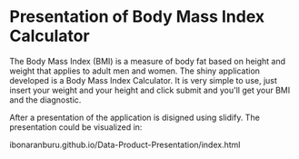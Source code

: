 Presentation of Body Mass Index Calculator
==========================================

The Body Mass Index (BMI) is a measure of body fat based on height and weight that applies to adult men and women.
The shiny application developed is a Body Mass Index Calculator. It is very simple to use, just insert your weight and your height and click submit and you'll get your BMI and the diagnostic.

After a presentation of the application is disigned using slidify. The presentation could be visualized in:

ibonaranburu.github.io/Data-Product-Presentation/index.html


